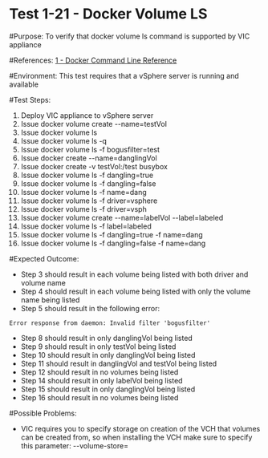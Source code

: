 Test 1-21 - Docker Volume LS
=======

#Purpose:
To verify that docker volume ls command is supported by VIC appliance

#References:
[1 - Docker Command Line Reference](https://docs.docker.com/engine/reference/commandline/volume_ls/)

#Environment:
This test requires that a vSphere server is running and available

#Test Steps:
1. Deploy VIC appliance to vSphere server
2. Issue docker volume create --name=testVol
3. Issue docker volume ls
4. Issue docker volume ls -q
5. Issue docker volume ls -f bogusfilter=test
6. Issue docker create --name=danglingVol
7. Issue docker create -v testVol:/test busybox
8. Issue docker volume ls -f dangling=true
9. Issue docker volume ls -f dangling=false
10. Issue docker volume ls -f name=dang
11. Issue docker volume ls -f driver=vsphere
12. Issue docker volume ls -f driver=vsph
13. Issue docker volume create --name=labelVol --label=labeled
14. Issue docker volume ls -f label=labeled
15. Issue docker volume ls -f dangling=true -f name=dang
16. Issue docker volume ls -f dangling=false -f name=dang

#Expected Outcome:
* Step 3 should result in each volume being listed with both driver and volume name
* Step 4 should result in each volume being listed with only the volume name being listed
* Step 5 should result in the following error:
```
Error response from daemon: Invalid filter 'bogusfilter'
```
* Step 8 should result in only danglingVol being listed
* Step 9 should result in only testVol being listed
* Step 10 should result in only danglingVol being listed
* Step 11 should result in danglingVol and testVol being listed
* Step 12 should result in no volumes being listed
* Step 14 should result in only labelVol being listed
* Step 15 should result in only danglingVol being listed
* Step 16 should result in no volumes being listed

#Possible Problems:
* VIC requires you to specify storage on creation of the VCH that volumes can be created from, so when installing the VCH make sure to specify this parameter: --volume-store=